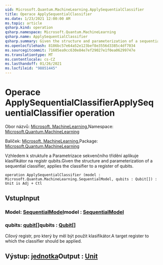 ```yaml
---
uid: Microsoft.Quantum.MachineLearning.ApplySequentialClassifier
title: Operace ApplySequentialClassifier
ms.date: 1/23/2021 12:00:00 AM
ms.topic: article
qsharp.kind: operation
qsharp.namespace: Microsoft.Quantum.MachineLearning
qsharp.name: ApplySequentialClassifier
qsharp.summary: Given the structure and parameterization of a sequential classifier, applies the classifier to a register of qubits.
ms.openlocfilehash: 8186bc57e64a52e123bef8e3556d3385c4df7034
ms.sourcegitcommit: 71605ea9cc630e84e7ef29027e1f0ea06299747e
ms.translationtype: MT
ms.contentlocale: cs-CZ
ms.lasthandoff: 01/26/2021
ms.locfileid: "98851445"
---
```

# <a name="applysequentialclassifier-operation"></a><span data-ttu-id="06150-102">Operace ApplySequentialClassifier</span><span class="sxs-lookup"><span data-stu-id="06150-102">ApplySequentialClassifier operation</span></span>

<span data-ttu-id="06150-103">Obor názvů: [Microsoft. MachineLearning.](xref:Microsoft.Quantum.MachineLearning)</span><span class="sxs-lookup"><span data-stu-id="06150-103">Namespace: [Microsoft.Quantum.MachineLearning](xref:Microsoft.Quantum.MachineLearning)</span></span>

<span data-ttu-id="06150-104">Balíček: [Microsoft. MachineLearning.](https://nuget.org/packages/Microsoft.Quantum.MachineLearning)</span><span class="sxs-lookup"><span data-stu-id="06150-104">Package: [Microsoft.Quantum.MachineLearning](https://nuget.org/packages/Microsoft.Quantum.MachineLearning)</span></span>


<span data-ttu-id="06150-105">Vzhledem k struktuře a Parametrizace sekvenčního třídění aplikuje klasifikátor na registr qubits.</span><span class="sxs-lookup"><span data-stu-id="06150-105">Given the structure and parameterization of a sequential classifier, applies the classifier to a register of qubits.</span></span>

```qsharp
operation ApplySequentialClassifier (model : Microsoft.Quantum.MachineLearning.SequentialModel, qubits : Qubit[]) : Unit is Adj + Ctl
```


## <a name="input"></a><span data-ttu-id="06150-106">Vstup</span><span class="sxs-lookup"><span data-stu-id="06150-106">Input</span></span>

### <a name="model--sequentialmodel"></a><span data-ttu-id="06150-107">Model: [SequentialModel](xref:Microsoft.Quantum.MachineLearning.SequentialModel)</span><span class="sxs-lookup"><span data-stu-id="06150-107">model : [SequentialModel](xref:Microsoft.Quantum.MachineLearning.SequentialModel)</span></span>




### <a name="qubits--qubit"></a><span data-ttu-id="06150-108">qubits: [qubit](xref:microsoft.quantum.lang-ref.qubit)[]</span><span class="sxs-lookup"><span data-stu-id="06150-108">qubits : [Qubit](xref:microsoft.quantum.lang-ref.qubit)[]</span></span>

<span data-ttu-id="06150-109">Cílový registr, pro který by měl být použit klasifikátor.</span><span class="sxs-lookup"><span data-stu-id="06150-109">A target register to which the classifier should be applied.</span></span>



## <a name="output--unit"></a><span data-ttu-id="06150-110">Výstup: [jednotka](xref:microsoft.quantum.lang-ref.unit)</span><span class="sxs-lookup"><span data-stu-id="06150-110">Output : [Unit](xref:microsoft.quantum.lang-ref.unit)</span></span>

